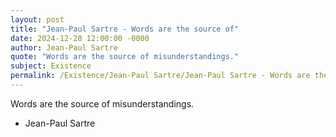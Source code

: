 ```yaml
---
layout: post
title: "Jean-Paul Sartre - Words are the source of"
date: 2024-12-28 12:00:00 -0000
author: Jean-Paul Sartre
quote: "Words are the source of misunderstandings."
subject: Existence
permalink: /Existence/Jean-Paul Sartre/Jean-Paul Sartre - Words are the source of
---
```


Words are the source of misunderstandings.

- Jean-Paul Sartre
